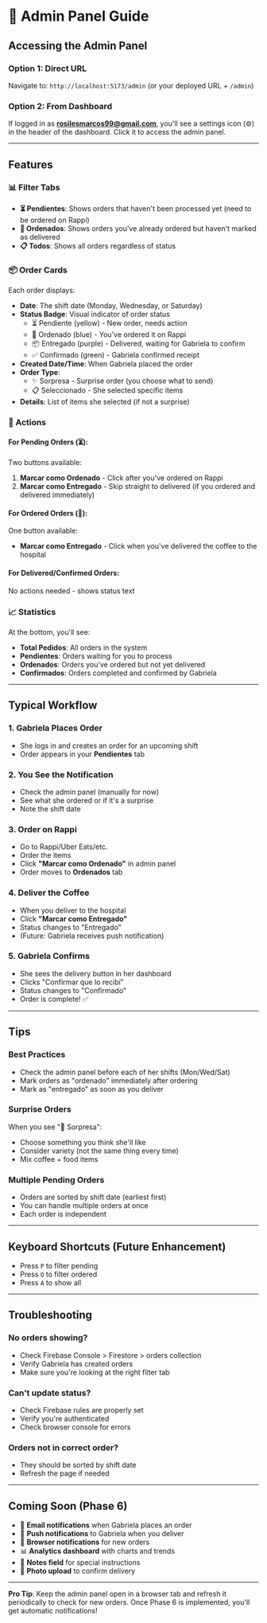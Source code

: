 # 🔧 Admin Panel Guide

## Accessing the Admin Panel

### Option 1: Direct URL
Navigate to: `http://localhost:5173/admin` (or your deployed URL + `/admin`)

### Option 2: From Dashboard
If logged in as **rosilesmarcos99@gmail.com**, you'll see a settings icon (⚙️) in the header of the dashboard. Click it to access the admin panel.

---

## Features

### 📊 Filter Tabs
- **⏳ Pendientes**: Shows orders that haven't been processed yet (need to be ordered on Rappi)
- **🛒 Ordenados**: Shows orders you've already ordered but haven't marked as delivered
- **📋 Todos**: Shows all orders regardless of status

### 📦 Order Cards
Each order displays:
- **Date**: The shift date (Monday, Wednesday, or Saturday)
- **Status Badge**: Visual indicator of order status
  - ⏳ Pendiente (yellow) - New order, needs action
  - 🛒 Ordenado (blue) - You've ordered it on Rappi
  - 📦 Entregado (purple) - Delivered, waiting for Gabriela to confirm
  - ✅ Confirmado (green) - Gabriela confirmed receipt
- **Created Date/Time**: When Gabriela placed the order
- **Order Type**: 
  - ✨ Sorpresa - Surprise order (you choose what to send)
  - 📋 Seleccionado - She selected specific items
- **Details**: List of items she selected (if not a surprise)

### 🎯 Actions

#### For Pending Orders (⏳):
Two buttons available:
1. **Marcar como Ordenado** - Click after you've ordered on Rappi
2. **Marcar como Entregado** - Skip straight to delivered (if you ordered and delivered immediately)

#### For Ordered Orders (🛒):
One button available:
- **Marcar como Entregado** - Click when you've delivered the coffee to the hospital

#### For Delivered/Confirmed Orders:
No actions needed - shows status text

### 📈 Statistics
At the bottom, you'll see:
- **Total Pedidos**: All orders in the system
- **Pendientes**: Orders waiting for you to process
- **Ordenados**: Orders you've ordered but not yet delivered
- **Confirmados**: Orders completed and confirmed by Gabriela

---

## Typical Workflow

### 1. Gabriela Places Order
- She logs in and creates an order for an upcoming shift
- Order appears in your **Pendientes** tab

### 2. You See the Notification
- Check the admin panel (manually for now)
- See what she ordered or if it's a surprise
- Note the shift date

### 3. Order on Rappi
- Go to Rappi/Uber Eats/etc.
- Order the items
- Click **"Marcar como Ordenado"** in admin panel
- Order moves to **Ordenados** tab

### 4. Deliver the Coffee
- When you deliver to the hospital
- Click **"Marcar como Entregado"**
- Status changes to "Entregado"
- (Future: Gabriela receives push notification)

### 5. Gabriela Confirms
- She sees the delivery button in her dashboard
- Clicks "Confirmar que lo recibí"
- Status changes to "Confirmado"
- Order is complete! ✅

---

## Tips

### Best Practices
- Check the admin panel before each of her shifts (Mon/Wed/Sat)
- Mark orders as "ordenado" immediately after ordering
- Mark as "entregado" as soon as you deliver

### Surprise Orders
When you see "🎲 Sorpresa":
- Choose something you think she'll like
- Consider variety (not the same thing every time)
- Mix coffee + food items

### Multiple Pending Orders
- Orders are sorted by shift date (earliest first)
- You can handle multiple orders at once
- Each order is independent

---

## Keyboard Shortcuts (Future Enhancement)
- Press `P` to filter pending
- Press `O` to filter ordered
- Press `A` to show all

---

## Troubleshooting

### No orders showing?
- Check Firebase Console > Firestore > orders collection
- Verify Gabriela has created orders
- Make sure you're looking at the right filter tab

### Can't update status?
- Check Firebase rules are properly set
- Verify you're authenticated
- Check browser console for errors

### Orders not in correct order?
- They should be sorted by shift date
- Refresh the page if needed

---

## Coming Soon (Phase 6)

- 📧 **Email notifications** when Gabriela places an order
- 📱 **Push notifications** to Gabriela when you deliver
- 🔔 **Browser notifications** for new orders
- 📊 **Analytics dashboard** with charts and trends
- 💬 **Notes field** for special instructions
- 📸 **Photo upload** to confirm delivery

---

**Pro Tip**: Keep the admin panel open in a browser tab and refresh it periodically to check for new orders. Once Phase 6 is implemented, you'll get automatic notifications!
